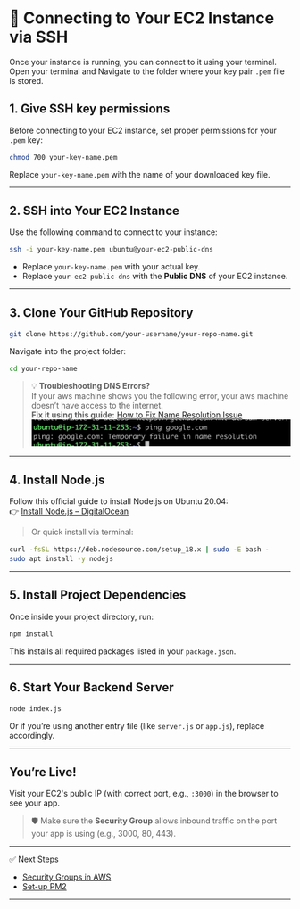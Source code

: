 # 🔐 Connecting to Your EC2 Instance via SSH

Once your instance is running, you can connect to it using your terminal.  
Open your terminal and Navigate to the folder where your key pair `.pem` file is stored.

## 1. Give SSH key permissions

Before connecting to your EC2 instance, set proper permissions for your `.pem` key:

```bash
chmod 700 your-key-name.pem
```

Replace `your-key-name.pem` with the name of your downloaded key file.

---

## 2. SSH into Your EC2 Instance

Use the following command to connect to your instance:

```bash
ssh -i your-key-name.pem ubuntu@your-ec2-public-dns
```

-   Replace `your-key-name.pem` with your actual key.
-   Replace `your-ec2-public-dns` with the **Public DNS** of your EC2 instance.

---

## 3. Clone Your GitHub Repository

```bash
git clone https://github.com/your-username/your-repo-name.git
```

Navigate into the project folder:

```bash
cd your-repo-name
```

> 💡 **Troubleshooting DNS Errors?**  
> If your aws machine shows you the following error, your aws machine doesn’t have access to the internet.  
> **Fix it using this guide:** [How to Fix Name Resolution Issue](https://www.tecmint.com/resolve-temporary-failure-in-name-resolution/)  
> ![](./public/SSH_S3.png)

---

## 4. Install Node.js

Follow this official guide to install Node.js on Ubuntu 20.04:  
👉 [Install Node.js – DigitalOcean](https://www.digitalocean.com/community/tutorials/how-to-install-node-js-on-ubuntu-20-04)

> Or quick install via terminal:

```bash
curl -fsSL https://deb.nodesource.com/setup_18.x | sudo -E bash -
sudo apt install -y nodejs
```

---

## 5. Install Project Dependencies

Once inside your project directory, run:

```bash
npm install
```

This installs all required packages listed in your `package.json`.

---

## 6. Start Your Backend Server

```bash
node index.js
```

Or if you’re using another entry file (like `server.js` or `app.js`), replace accordingly.

---

## You’re Live!

Visit your EC2's public IP (with correct port, e.g., `:3000`) in the browser to see your app.

> 🛡️ Make sure the **Security Group** allows inbound traffic on the port your app is using (e.g., 3000, 80, 443).

---

✅ Next Steps

-   [Security Groups in AWS](4.%20Accessing%20Server%20and%20PM2.md)
-   [Set-up PM2 ](./4.%20Accessing%20Server%20and%20PM2.md)

---